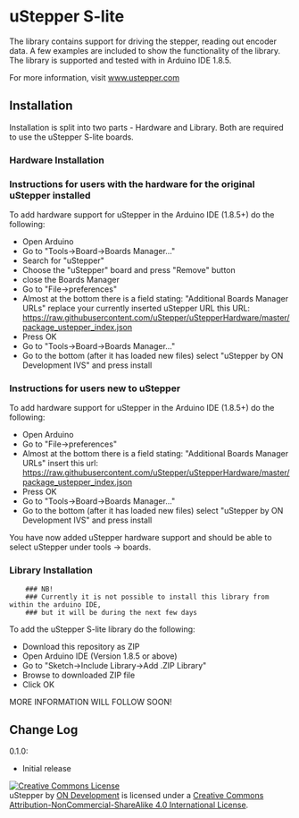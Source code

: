 # uStepper S-lite

The library contains support for driving the stepper, reading out encoder data. A few examples are included to show the functionality of the library.
The library is supported and tested with in Arduino IDE 1.8.5.

For more information, visit www.ustepper.com

## Installation

Installation is split into two parts - Hardware and Library. Both are required to use the uStepper S-lite boards.

### Hardware Installation 

### Instructions for users with the hardware for the original uStepper installed

To add hardware support for uStepper in the Arduino IDE (1.8.5+) do the following:
 - Open Arduino
 - Go to "Tools->Board->Boards Manager..."
 - Search for "uStepper"
 - Choose the "uStepper" board and press "Remove" button
 - close the Boards Manager
 - Go to "File->preferences"
 - Almost at the bottom there is a field stating: "Additional Boards Manager URLs" replace your currently inserted uStepper URL this URL: https://raw.githubusercontent.com/uStepper/uStepperHardware/master/package_ustepper_index.json
 - Press OK
 - Go to "Tools->Board->Boards Manager..."
 - Go to the bottom (after it has loaded new files) select "uStepper by ON Development IVS" and press install

### Instructions for users new to uStepper

To add hardware support for uStepper in the Arduino IDE (1.8.5+) do the following:
 - Open Arduino
 - Go to "File->preferences"
 - Almost at the bottom there is a field stating: "Additional Boards Manager URLs" insert this url: https://raw.githubusercontent.com/uStepper/uStepperHardware/master/package_ustepper_index.json
 - Press OK
 - Go to "Tools->Board->Boards Manager..."
 - Go to the bottom (after it has loaded new files) select "uStepper by ON Development IVS" and press install

You have now added uStepper hardware support and should be able to select uStepper under tools -> boards.

### Library Installation

		### NB!
		### Currently it is not possible to install this library from within the arduino IDE, 
		### but it will be during the next few days

To add the uStepper S-lite library do the following:
- Download this repository as ZIP
- Open Arduino IDE (Version 1.8.5 or above)
- Go to "Sketch->Include Library->Add .ZIP Library"
- Browse to downloaded ZIP file
- Click OK

MORE INFORMATION WILL FOLLOW SOON!

## Change Log

0.1.0:	

- Initial release

<a rel="license" href="http://creativecommons.org/licenses/by-nc-sa/4.0/"><img alt="Creative Commons License" style="border-width:0" src="https://i.creativecommons.org/l/by-nc-sa/4.0/88x31.png" /></a><br /><span xmlns:dct="http://purl.org/dc/terms/" property="dct:title">uStepper</span> by <a xmlns:cc="http://creativecommons.org/ns#" href="www.ustepper.com" property="cc:attributionName" rel="cc:attributionURL">ON Development</a> is licensed under a <a rel="license" href="http://creativecommons.org/licenses/by-nc-sa/4.0/">Creative Commons Attribution-NonCommercial-ShareAlike 4.0 International License</a>.
